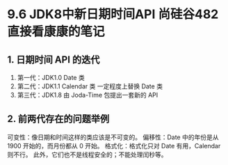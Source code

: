# 9.6 JDK8中新日期时间API 尚硅谷482 直接看康康的笔记
## 1. 日期时间 API 的迭代
1. 第一代：JDK1.0 Date 类
2. 第二代：JDK1.1 Calendar 类 一定程度上替换 Date 类
3. 第三代：JDK1.8 由 Joda-Time 包提出一套新的 API

## 2. 前两代存在的问题举例
可变性：像日期和时间这样的类应该是不可变的。
偏移性：Date 中的年份是从 1900 开始的，而月份都从 0 开始。
格式化：格式化只对 Date 有用，Calendar 则不行。
此外，它们也不是线程安全的；不能处理闰秒等。